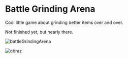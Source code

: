 # Battle Grinding Arena
Cool little game about grinding better items over and over.

Not finished yet, but nearly there.

![battleGrindingArena](https://user-images.githubusercontent.com/94721201/152630514-c52948ec-3b15-498e-807f-477fb8c30241.png)

![obraz](https://user-images.githubusercontent.com/94721201/152630541-7d5e5ed5-f8e0-48a1-a2c4-ba57a6aa4b78.png)

